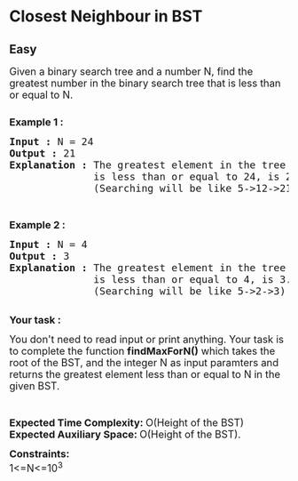 # Closest Neighbour in BST
## Easy
<div class="problems_problem_content__Xm_eO"><p><span style="font-size:18px">Given a binary search tree and a number N,&nbsp;find&nbsp;the greatest number in the binary search tree that is less than or equal to N.&nbsp;</span></p>

<p><span style="font-size:18px"><input alt="" src="http://contribute.geeksforgeeks.org/wp-content/uploads/g.png" type="image"></span></p>

<p><span style="font-size:18px"><strong>Example 1 :</strong></span></p>

<pre><span style="font-size:18px"><strong>Input : </strong>N = 24
<strong>Output :</strong> 21
<strong>Explanation :</strong> The greatest element in the tree which 
              is less than or equal to 24, is 21. 
              (Searching will be like 5-&gt;12-&gt;21)</span></pre>

<p>&nbsp;</p>

<p><span style="font-size:18px"><strong>Example 2 :</strong></span></p>

<pre><span style="font-size:18px"><strong>Input :</strong> N = 4
<strong>Output :</strong> 3
<strong>Explanation :</strong> The greatest element in the tree which 
              is less than or equal to 4, is 3. 
              (Searching will be like 5-&gt;2-&gt;3)</span></pre>

<p><br>
<span style="font-size:18px"><strong>Your task : </strong></span></p>

<p><span style="font-size:18px">You don't need to read input or print anything. Your task is to complete the function&nbsp;<strong>findMaxForN()</strong>&nbsp;which takes the root of the BST, and the&nbsp;integer N as input paramters&nbsp;and returns the&nbsp;greatest&nbsp;element less than or equal to N in the given BST.</span></p>

<p>&nbsp;</p>

<p><span style="font-size:18px"><strong>Expected Time Complexity:&nbsp;</strong>O(Height of the BST)<br>
<strong>Expected Auxiliary Space:&nbsp;</strong>O(Height of the BST).</span></p>

<p><span style="font-size:18px"><strong>Constraints:</strong><br>
1&lt;=N&lt;=10<sup>3</sup></span><br>
<br>
&nbsp;</p>
</div>